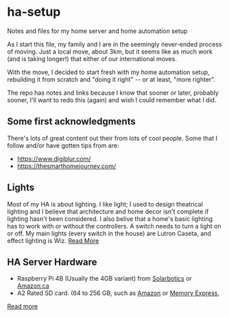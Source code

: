 # ha-setup
Notes and files for my home server and home automation setup

As I start this file, my family and I are in the seemingly never-ended process of moving. Just a local move, about 3km, but it seems like as much work (and is taking longer!) that either of our international moves.

With the move, I decided to start fresh with my home automation setup, rebuilding it from scratch and "doing it right" -- or at least, "more righter".

The repo has notes and links because I know that sooner or later, probably sooner, I'll want to redo this (again) and wish I could remember what I did.

## Some first acknowledgments
There's lots of great content out their from lots of cool people. Some that I follow and/or have gotten tips from are:

+ https://www.digiblur.com/
+ https://thesmarthomejourney.com/

## Lights
Most of my HA is about lighting. I like light; I used to design theatrical lighting and I believe that architecture and home decor isn't complete if lighting hasn't been considered. I also belive that a home's basic lighting has to work with or without the controllers. A switch needs to turn a light on or off.  My main lights (every switch in the house) are Lutron Caseta, and effect lighting is Wiz. [Read More](./lights.md) 

## HA Server Hardware
+ Raspberry Pi 4B (Usually the 4GB variant) from [Solarbotics](https://www.solarbotics.com/product/701298) or [Amazon.ca](https://www.amazon.ca/CanaKit-Raspberry-Pi-Extreme-Kit/dp/B09Q4TQBSZ)
+ A2 Rated SD card. (64 to 256 GB, such as [Amazon](https://www.amazon.ca/Sandisk-SDSQXA2-064G-GN6MA-Extreme-microSD-Adapter/dp/B07FCMBLV6/ref=asc_df_B07FCMBLV6/?tag=googleshopc0c-20&linkCode=df0&hvadid=292991886665&hvpos=&hvnetw=g&hvrand=16254340582647489826&hvpone=&hvptwo=&hvqmt=&hvdev=c&hvdvcmdl=&hvlocint=&hvlocphy=1001801&hvtargid=pla-523573402313&psc=1) or [Memory Express](https://www.memoryexpress.com/Products/MX75645),

[Read more](./pi.md)



